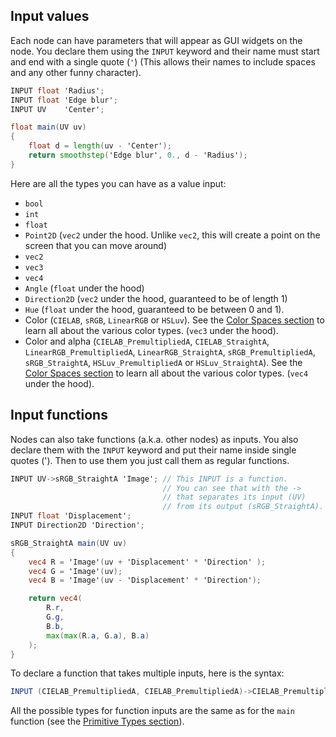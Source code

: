 
## Input values

Each node can have parameters that will appear as GUI widgets on the node. You declare them using the `INPUT` keyword and their name must start and end with a single quote (`'`) (This allows their names to include spaces and any other funny character).

```glsl title="Circle (Mask)"
INPUT float 'Radius';
INPUT float 'Edge blur';
INPUT UV    'Center';

float main(UV uv)
{
    float d = length(uv - 'Center');
    return smoothstep('Edge blur', 0., d - 'Radius');
}
```

Here are all the types you can have as a value input:
- `bool`
- `int`
- `float`
- `Point2D` (`vec2` under the hood. Unlike `vec2`, this will create a point on the screen that you can move around)
- `vec2`
- `vec3`
- `vec4`
- `Angle` (`float` under the hood)
- `Direction2D` (`vec2` under the hood, guaranteed to be of length 1)
- `Hue` (`float` under the hood, guaranteed to be between 0 and 1).
- Color (`CIELAB`, `sRGB`, `LinearRGB` or `HSLuv`). See the [Color Spaces section](40-Color%20Spaces.md) to learn all about the various color types. (`vec3` under the hood).
- Color and alpha (`CIELAB_PremultipliedA`, `CIELAB_StraightA`, `LinearRGB_PremultipliedA`, `LinearRGB_StraightA`, `sRGB_PremultipliedA`, `sRGB_StraightA`, `HSLuv_PremultipliedA` or `HSLuv_StraightA`). See the [Color Spaces section](40-Color%20Spaces.md) to learn all about the various color types. (`vec4` under the hood).

## Input functions

Nodes can also take functions (a.k.a. other nodes) as inputs. You also declare them with the `INPUT` keyword and put their name inside single quotes ('). Then to use them you just call them as regular functions.

```glsl title="RGB Split"
INPUT UV->sRGB_StraightA 'Image'; // This INPUT is a function.
                                  // You can see that with the ->
                                  // that separates its input (UV)
                                  // from its output (sRGB_StraightA).
INPUT float 'Displacement';
INPUT Direction2D 'Direction';

sRGB_StraightA main(UV uv)
{
    vec4 R = 'Image'(uv + 'Displacement' * 'Direction' );
    vec4 G = 'Image'(uv);
    vec4 B = 'Image'(uv - 'Displacement' * 'Direction');

    return vec4(
        R.r,
        G.g,
        B.b,
        max(max(R.a, G.a), B.a)
    );
}
```

To declare a function that takes multiple inputs, here is the syntax:
```glsl
INPUT (CIELAB_PremultipliedA, CIELAB_PremultipliedA)->CIELAB_PremultipliedA 'Blend Mode';
```

All the possible types for function inputs are the same as for the `main` function (see the [Primitive Types section](10-Primitive%20types.md)).